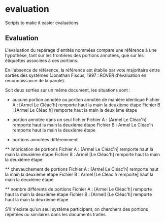 # evaluation
Scripts to make it easier evaluations

## Evaluation ##

L'évaluation du repérage d'entités nommées compare une référence à une hypothèse, tant sur les frontières des portions annotées, que sur les étiquettes associées à ces portions.

En l'absence de référence, la référence est établie par vote majoritaire entre sorties des systèmes (Jonathan Fiscus, 1997 : ROVER d'évaluation en reconnaissance de la parole).


Soit deux sorties sur un même document, les situations sont :

* aucune portion annotée ou portion annotée de manière identique
        Fichier A : [Armel Le Cléac'h] remporte haut la main la deuxième étape
	Fichier B : [Armel Le Cléac'h] remporte haut la main la deuxième étape

* portion annotée dans un seul fichier
        Fichier A : [Armel Le Cléac'h] remporte haut la main la deuxième étape
	Fichier B : Armel Le Cléac'h remporte haut la main la deuxième étape

* portions annotées différemment

** imbrication de portions
        Fichier A : [Armel Le Cléac'h] remporte haut la main la deuxième étape
	Fichier B : Armel [Le Cléac'h] remporte haut la main la deuxième étape

** chevauchement de portions
        Fichier A : [Armel Le Cléac'h] remporte haut la main la deuxième étape
	Fichier B : Armel [Le Cléac'h remporte] haut la main la deuxième étape

** nombre différents de portions
        Fichier A : [Armel Le Cléac'h] remporte haut la main la deuxième étape
	Fichier B : [Armel] [Le Cléac'h] remporte haut la main la deuxième étape

S'il n'existe qu'un seul système participant, on cherchera des portions répétées ou similaires dans les documents traités.


